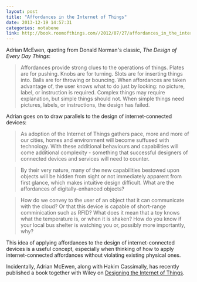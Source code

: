 ```yaml
---
layout: post
title: "Affordances in the Internet of Things"
date: 2013-12-19 14:57:31
categories: notabene
link: http://book.roomofthings.com//2012/07/27/affordances_in_the_internet_of_things/
---
```


Adrian McEwen, quoting from Donald Norman's classic, *The Design of Every Day Things*:

> Affordances provide strong clues to the operations of things. Plates are for pushing. Knobs are for turning. Slots are for inserting things into. Balls are for throwing or bouncing. When affordances are taken advantage of, the user knows what to do just by looking: no picture, label, or instruction is required. Complex things may require explanation, but simple things should not. When simple things need pictures, labels, or instructions, the design has failed.

Adrian goes on to draw parallels to the design of internet-connected devices:

> As adoption of the Internet of Things gathers pace, more and more of our cities, homes and environment will become suffused with technology. With these additional behaviours and capabilities will come additional complexity - something that successful designers of connected devices and services will need to counter.

> By their very nature, many of the new capabilities bestowed upon objects will be hidden from sight or not immediately apparent from first glance, which makes intuitive design difficult. What are the affordances of digitally-enhanced objects?

> How do we convey to the user of an object that it can communicate with the cloud? Or that this device is capable of short-range comminication such as RFID? What does it mean that a toy knows what the temperature is, or when it is shaken? How do you know if your local bus shelter is watching you or, possibly more importantly, why?

This idea of applying affordances to the design of internet-connected devices is a useful concept, especially when thinking of how to apply internet-connected affordances without violating existing physical ones.

Incidentally, Adrian McEwen, along with Hakim Cassimally, has recently published a book together with Wiley on [Designing the Internet of Things][ln1].

[ln1]: http://www.amazon.com/gp/product/111843062X/ref=as_li_ss_tl?ie=UTF8&camp=1789&creative=390957&creativeASIN=111843062X&linkCode=as2&tag=jayber-20

